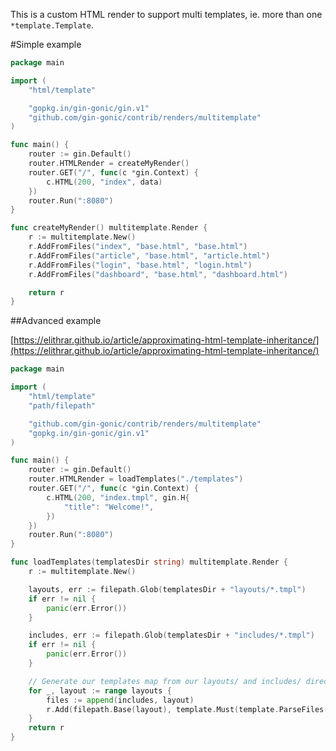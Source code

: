 This is a custom HTML render to support multi templates, ie. more than one `*template.Template`.



#Simple example

```go
package main

import (
    "html/template"

    "gopkg.in/gin-gonic/gin.v1"
    "github.com/gin-gonic/contrib/renders/multitemplate"
)

func main() {
    router := gin.Default()
    router.HTMLRender = createMyRender()
    router.GET("/", func(c *gin.Context) {
        c.HTML(200, "index", data)
    })
    router.Run(":8080")
}

func createMyRender() multitemplate.Render {
    r := multitemplate.New()
    r.AddFromFiles("index", "base.html", "base.html")
    r.AddFromFiles("article", "base.html", "article.html")
    r.AddFromFiles("login", "base.html", "login.html")
    r.AddFromFiles("dashboard", "base.html", "dashboard.html")

    return r
}
```

##Advanced example

[https://elithrar.github.io/article/approximating-html-template-inheritance/](https://elithrar.github.io/article/approximating-html-template-inheritance/)

```go
package main

import (
	"html/template"
	"path/filepath"

	"github.com/gin-gonic/contrib/renders/multitemplate"
	"gopkg.in/gin-gonic/gin.v1"
)

func main() {
	router := gin.Default()
	router.HTMLRender = loadTemplates("./templates")
	router.GET("/", func(c *gin.Context) {
		c.HTML(200, "index.tmpl", gin.H{
			"title": "Welcome!",
		})
	})
	router.Run(":8080")
}

func loadTemplates(templatesDir string) multitemplate.Render {
	r := multitemplate.New()

	layouts, err := filepath.Glob(templatesDir + "layouts/*.tmpl")
	if err != nil {
		panic(err.Error())
	}

	includes, err := filepath.Glob(templatesDir + "includes/*.tmpl")
	if err != nil {
		panic(err.Error())
	}

	// Generate our templates map from our layouts/ and includes/ directories
	for _, layout := range layouts {
		files := append(includes, layout)
		r.Add(filepath.Base(layout), template.Must(template.ParseFiles(files...)))
	}
	return r
}
```

